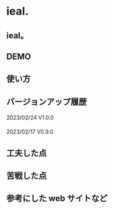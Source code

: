 # ieal.<br>

## ieal。<br>


## DEMO<br>


## 使い方<br>


## バージョンアップ履歴<br>
2023/02/24    V1.0.0 　<br>   
2023/02/17    V0.9.0 　<br>  


## 工夫した点<br>


## 苦戦した点<br>

## 参考にした web サイトなど<br>


